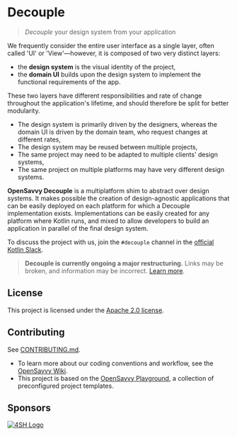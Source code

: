 # Decouple

> _Decouple_ your design system from your application

We frequently consider the entire user interface as a single layer, often called 'UI' or 'View'—however, it is composed of two very distinct layers:

- the **design system** is the visual identity of the project,
- the **domain UI** builds upon the design system to implement the functional requirements of the app.

These two layers have different responsibilities and rate of change throughout the application's lifetime, and should therefore be split for better modularity.

- The design system is primarily driven by the designers, whereas the domain UI is driven by the domain team, who request changes at different rates,
- The design system may be reused between multiple projects,
- The same project may need to be adapted to multiple clients' design systems,
- The same project on multiple platforms may have very different design systems.

**OpenSavvy Decouple** is a multiplatform shim to abstract over design systems.
It makes possible the creation of design-agnostic applications that can be easily deployed on each platform for which a Decouple implementation exists.
Implementations can be easily created for any platform where Kotlin runs, and mixed to allow developers to build an application in parallel of the final design system.

To discuss the project with us, join the `#decouple` channel in the [official Kotlin Slack](https://kotl.in/slack).

> **Decouple is currently ongoing a major restructuring.**
> Links may be broken, and information may be incorrect.
> [Learn more](https://gitlab.com/opensavvy/decouple/-/issues/192).

## License

This project is licensed under the [Apache 2.0 license](LICENSE).

## Contributing

See [CONTRIBUTING.md](CONTRIBUTING.md).
- To learn more about our coding conventions and workflow, see the [OpenSavvy Wiki](https://gitlab.com/opensavvy/wiki/-/blob/main/README.md#wiki).
- This project is based on the [OpenSavvy Playground](docs/playground/README.md), a collection of preconfigured project templates.

## Sponsors

[![4SH Logo](https://www.4sh.fr/assets/img/svg/4sh_logo.svg)](https://www.4sh.fr/)
